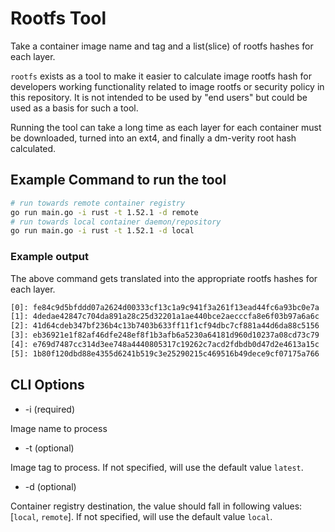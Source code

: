 # Rootfs Tool

Take a container image name and tag and a list(slice) of rootfs hashes for each layer.

`rootfs` exists as a tool to make it easier to calculate image rootfs hash for developers
 working functionality related to image rootfs or security policy in this repository.
It is not intended to be used by "end users" but could be used as a basis for
such a tool.

Running the tool can take a long time as each layer for each container must
be downloaded, turned into an ext4, and finally a dm-verity root hash calculated.

## Example Command to run the tool

```bash
# run towards remote container registry
go run main.go -i rust -t 1.52.1 -d remote
# run towards local container daemon/repository
go run main.go -i rust -t 1.52.1 -d local
```

### Example output

The above command gets translated into the appropriate rootfs hashes for each layer.

```bash
[0]: fe84c9d5bfddd07a2624d00333cf13c1a9c941f3a261f13ead44fc6a93bc0e7a
[1]: 4dedae42847c704da891a28c25d32201a1ae440bce2aecccfa8e6f03b97a6a6c
[2]: 41d64cdeb347bf236b4c13b7403b633ff11f1cf94dbc7cf881a44d6da88c5156
[3]: eb36921e1f82af46dfe248ef8f1b3afb6a5230a64181d960d10237a08cd73c79
[4]: e769d7487cc314d3ee748a4440805317c19262c7acd2fdbdb0d47d2e4613a15c
[5]: 1b80f120dbd88e4355d6241b519c3e25290215c469516b49dece9cf07175a766

```

## CLI Options

- -i (required)

Image name to process

- -t (optional)

Image tag to process. If not specified, will use the default value `latest`.

- -d (optional)

Container registry destination, the value should fall in following values: [`local`, `remote`]. If not specified, will use the default value `local`.

